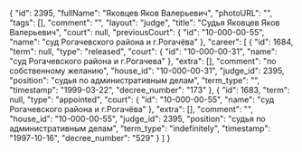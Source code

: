 {
    "id": 2395,
    "fullName": "Яковцев Яков Валерьевич",
    "photoURL": "",
    "tags": [],
    "comment": "",
    "layout": "judge",
    "title": "Судья Яковцев Яков Валерьевич",
    "court": null,
    "previousCourt": {
        "id": "10-000-00-55",
        "name": "суд Рогачевского района и г.Рогачёва"
    },
    "career": [
        {
            "id": 1684,
            "term": null,
            "type": "released",
            "court": {
                "id": "10-000-00-31",
                "name": "суд Рогачевского района и г.Рогачева"
            },
            "extra": [],
            "comment": "по собственному желанию",
            "house_id": "10-000-00-31",
            "judge_id": 2395,
            "position": "судья по административным делам",
            "term_type": "",
            "timestamp": "1999-03-22",
            "decree_number": "173"
        },
        {
            "id": 1683,
            "term": null,
            "type": "appointed",
            "court": {
                "id": "10-000-00-55",
                "name": "суд Рогачевского района и г.Рогачёва"
            },
            "extra": [],
            "comment": "",
            "house_id": "10-000-00-55",
            "judge_id": 2395,
            "position": "судья по административным делам",
            "term_type": "indefinitely",
            "timestamp": "1997-10-16",
            "decree_number": "529"
        }
    ]
}